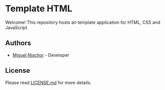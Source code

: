 # Template HTML

Welcome! This repository hosts an template application for HTML, CSS and JavaScript.

## Authors

-   [Miguel Nischor](https://linkedin.com/in/mgnischor) - Developer

## License

Please read [LICENSE.md](LICENSE.md) for more details.
